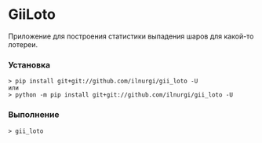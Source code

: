 # GiiLoto

Приложение для построения статистики выпадения шаров для какой-то лотереи.

### Установка

    > pip install git+git://github.com/ilnurgi/gii_loto -U
    или    
    > python -m pip install git+git://github.com/ilnurgi/gii_loto -U
    
### Выполнение

    > gii_loto
